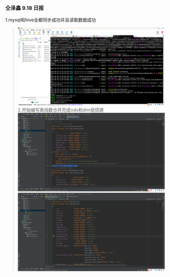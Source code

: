 ### 仝泽鑫 9.18 日报

1.mysql和hive全都同步成功并且读取数据成功
>![img.png](img.png)
2.开始编写离线数仓并完成ods和dim层搭建
>![img_1.png](img_1.png)
>![img_2.png](img_2.png)